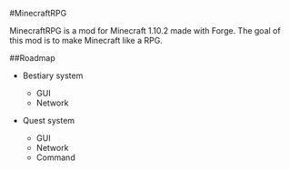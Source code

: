 #MinecraftRPG

MinecraftRPG is a mod for Minecraft 1.10.2 made with Forge. The goal of this mod
is to make Minecraft like a RPG.

##Roadmap

- Bestiary system
  - GUI
  - Network

- Quest system
  - GUI
  - Network
  - Command
